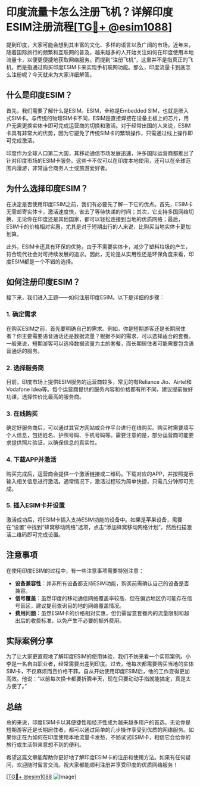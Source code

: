 # 印度流量卡怎么注册飞机？详解印度ESIM注册流程[[TG💪+ @esim1088](https://t.me/s/esim1088)]

提到印度，大家可能会想到其丰富的文化、多样的语言以及广阔的市场。近年来，随着国际旅行的频繁和互联网的普及，越来越多的人开始关注如何在印度使用本地流量卡，以便更便捷地获取网络服务。而提到“注册飞机”，这里并不是指真正的飞机，而是指通过购买印度ESIM卡来实现手机联网功能。那么，印度流量卡到底怎么注册呢？今天就来为大家详细解答。

## 什么是印度ESIM？

首先，我们需要了解什么是ESIM。ESIM，全称是Embedded SIM，也就是嵌入式SIM卡。与传统的物理SIM卡不同，ESIM是直接焊接在设备主板上的芯片，用户无需更换实体卡即可完成运营商的切换和激活。对于经常出国的人来说，ESIM卡具有非常大的优势，因为它避免了传统SIM卡的繁琐操作，只需通过线上操作即可完成激活。

印度作为全球人口第二大国，其移动通信市场发展迅速，许多国际运营商都推出了针对印度市场的ESIM卡服务。这些卡不仅可以在印度本地使用，还可以在全球范围内漫游，非常适合商务人士或旅游爱好者。

## 为什么选择印度ESIM？

在决定是否使用印度ESIM之前，我们有必要先了解一下它的优点。首先，ESIM卡无需邮寄实体卡，激活速度快，省去了等待快递的时间；其次，它支持多国网络切换，无论你在印度还是其他国家，都可以轻松连接到当地的优质网络；最后，ESIM卡的价格相对实惠，尤其是对于短期出行的人来说，比购买当地实体卡更加划算。

此外，ESIM卡还具有环保的优势。由于不需要实体卡，减少了塑料垃圾的产生，符合现代社会对可持续发展的追求。因此，无论是从实用性还是环保角度来看，印度ESIM都是一个不错的选择。

## 如何注册印度ESIM？

接下来，我们进入正题——如何注册印度ESIM。以下是详细的步骤：

### 1. 确定需求

在购买ESIM之前，首先要明确自己的需求。例如，你是短期游客还是长期居住者？你主要需要语音通话还是数据流量？根据不同的需求，可以选择适合的套餐。一般来说，短期游客可以选择数据流量为主的套餐，而长期居住者可能需要包含语音通话的服务。

### 2. 选择服务商

目前，印度市场上提供ESIM服务的运营商较多，常见的有Reliance Jio、Airtel和Vodafone Idea等。每个运营商提供的服务内容和价格都有所不同，建议提前做好功课，选择性价比最高的服务商。

### 3. 在线购买

确定好服务商后，可以通过其官方网站或合作平台进行在线购买。购买时需要填写个人信息，包括姓名、护照号码、手机号码等。需要注意的是，部分运营商可能要求提供照片验证，以确保信息的真实性。

### 4. 下载APP并激活

购买完成后，运营商会提供一个激活链接或二维码。下载对应的APP，并按照提示输入相关信息进行激活。通常情况下，激活过程较为简单快捷，只需几分钟即可完成。

### 5. 插入ESIM卡并设置

激活成功后，将ESIM卡插入支持ESIM功能的设备中。如果是苹果设备，需要在“设置”中找到“蜂窝移动网络”选项，点击“添加蜂窝移动网络计划”，然后扫描激活二维码即可完成设置。

## 注意事项

在使用印度ESIM的过程中，有一些注意事项需要特别注意：

- **设备兼容性**：并非所有设备都支持ESIM功能，购买前需确认自己的设备是否兼容。
- **信号覆盖**：虽然印度的移动通信网络覆盖率较高，但在偏远地区仍可能存在信号盲区，建议提前查询目的地的网络覆盖情况。
- **费用问题**：虽然ESIM卡的价格相对实惠，但仍需留意套餐内的流量限制和超出后的收费标准，以免产生不必要的额外费用。

## 实际案例分享

为了让大家更直观地了解印度ESIM的使用体验，我们不妨来看一个实际案例。小李是一名自由职业者，经常需要出差到印度。过去，他每次都需要购买当地的实体SIM卡，不仅麻烦而且价格不菲。自从开始使用印度ESIM后，他的工作变得更加高效。他说：“以前每次换卡都要折腾半天，现在只要动动手指就能搞定，真是太方便了。”

## 总结

总的来说，印度ESIM卡以其便捷性和经济性成为越来越多用户的首选。无论你是短期游客还是长期居住者，都可以通过简单的几步操作享受到优质的网络服务。如果你正在为如何在印度使用本地流量卡发愁，不妨试试ESIM卡，相信它会给你的旅行或生活带来意想不到的便利。

希望这篇文章能帮助你更好地了解印度ESIM卡的注册和使用方法。如果有任何疑问，欢迎随时留言交流。祝大家都能顺利注册并享受印度的优质网络服务！

[[TG💪+ @esim1088](https://t.me/s/esim1088) ![Image](https://i.postimg.cc/4NQfJmqS/Snipaste-2025-05-13-00-14-12.png)]